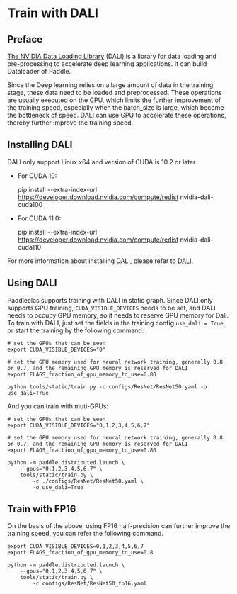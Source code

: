 # Train with DALI

## Preface
[The NVIDIA Data Loading Library](https://docs.nvidia.com/deeplearning/dali/user-guide/docs/index.html) (DALI) is a library for data loading and pre-processing to accelerate deep learning applications. It can build Dataloader of Paddle.

Since  the Deep learning relies on a large amount of data in the training stage, these data need to be loaded and preprocessed. These operations are usually executed on the CPU, which limits the further improvement of the training speed, especially when the batch_size is large, which become the bottleneck of speed. DALI can use GPU to accelerate these operations, thereby further improve the training speed.

## Installing DALI
DALI only support Linux x64 and version of CUDA is 10.2 or later.

* For CUDA 10:

    pip install --extra-index-url https://developer.download.nvidia.com/compute/redist nvidia-dali-cuda100

* For CUDA 11.0:

    pip install --extra-index-url https://developer.download.nvidia.com/compute/redist nvidia-dali-cuda110

For more information about installing DALI, please refer to [DALI](https://docs.nvidia.com/deeplearning/dali/user-guide/docs/installation.html).

## Using DALI
Paddleclas supports training with DALI in static graph. Since DALI only supports GPU training, `CUDA_VISIBLE_DEVICES` needs to be set, and DALI needs to occupy GPU memory, so it needs to reserve GPU memory for Dali. To train with DALI, just set the fields in the training config `use_dali = True`, or start the training by the following command:

```shell
# set the GPUs that can be seen
export CUDA_VISIBLE_DEVICES="0"

# set the GPU memory used for neural network training, generally 0.8 or 0.7, and the remaining GPU memory is reserved for DALI
export FLAGS_fraction_of_gpu_memory_to_use=0.80

python tools/static/train.py -c configs/ResNet/ResNet50.yaml -o use_dali=True
```

And you can train with muti-GPUs:

```shell
# set the GPUs that can be seen
export CUDA_VISIBLE_DEVICES="0,1,2,3,4,5,6,7"

# set the GPU memory used for neural network training, generally 0.8 or 0.7, and the remaining GPU memory is reserved for DALI
export FLAGS_fraction_of_gpu_memory_to_use=0.80

python -m paddle.distributed.launch \
    --gpus="0,1,2,3,4,5,6,7" \
    tools/static/train.py \
        -c ./configs/ResNet/ResNet50.yaml \
        -o use_dali=True
```

## Train with FP16

On the basis of the above, using FP16 half-precision can further improve the training speed, you can refer the following command.

```shell
export CUDA_VISIBLE_DEVICES=0,1,2,3,4,5,6,7
export FLAGS_fraction_of_gpu_memory_to_use=0.8

python -m paddle.distributed.launch \
    --gpus="0,1,2,3,4,5,6,7" \
    tools/static/train.py \
        -c configs/ResNet/ResNet50_fp16.yaml
```
